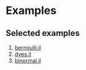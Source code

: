 # Examples

## Selected examples

1. [bernoulli.jl](https://github.com/goedman/Stan.jl/blob/master/docs/src/Bernoulli.md)
1. [dyes.jl](https://github.com//goedman/Stan.jl/blob/master/docs/src/Dyes.md)
1. [binormal.jl](https://github.com/goedman/Stan.jl/blob/master/docs/src/Binormal.md)

